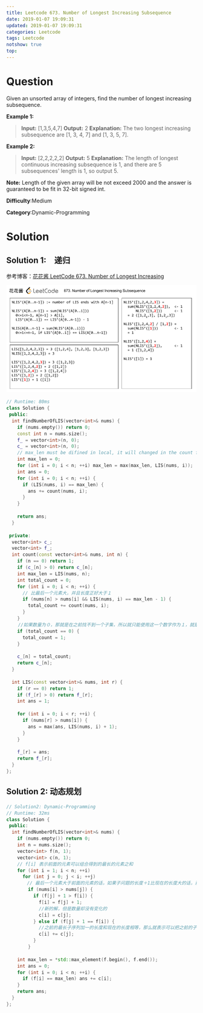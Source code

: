 ```yaml
---
title: Leetcode 673. Number of Longest Increasing Subsequence
date: 2019-01-07 19:09:31
updated: 2019-01-07 19:09:31
categories: Leetcode
tags: Leetcode
notshow: true
top:
---
```


# Question

Given an unsorted array of integers, find the number of longest increasing subsequence.

**Example 1:**  

> **Input:** [1,3,5,4,7]
> **Output:** 2
> **Explanation:** The two longest increasing subsequence are [1, 3, 4, 7] and [1, 3, 5, 7].

**Example 2:**  

> **Input:** [2,2,2,2,2]
> **Output:** 5
> **Explanation:** The length of longest continuous increasing subsequence is 1, and there are 5 subsequences' length is 1, so output 5.

**Note:**  Length of the given array will be not exceed 2000 and the answer is guaranteed to be fit in 32-bit signed int.

**Difficulty**:Medium

**Category**:Dynamic-Programming

<!-- more -->

# Solution

## Solution 1:　递归

参考博客：[花花酱 LeetCode 673. Number of Longest Increasing ](http://zxi.mytechroad.com/blog/dynamic-programming/leetcode-673-number-of-longest-increasing-subsequence/)

![](/images/in-post/2019-01-07-Leetcode-673-Number-of-Longest-Increasing-Subsequence/2019-01-08-19-03-20.png)

```cpp
// Runtime: 80ms
class Solution {
 public:
  int findNumberOfLIS(vector<int>& nums) {
    if (nums.empty()) return 0;
    const int n = nums.size();
    f_ = vector<int>(n, 0);
    c_ = vector<int>(n, 0);
    // max_len must be difined in local, it will changed in the count function
    int max_len = 0;
    for (int i = 0; i < n; ++i) max_len = max(max_len, LIS(nums, i));
    int ans = 0;
    for (int i = 0; i < n; ++i) {
      if (LIS(nums, i) == max_len) {
        ans += count(nums, i);
      }
    }

    return ans;
  }

 private:
  vector<int> c_;
  vector<int> f_;
  int count(const vector<int>& nums, int n) {
    if (n == 0) return 1;
    if (c_[n] > 0) return c_[n];
    int max_len = LIS(nums, n);
    int total_count = 0;
    for (int i = 0; i < n; ++i) {
      // 比最后一个元素大，并且长度正好大于１
      if (nums[n] > nums[i] && LIS(nums, i) == max_len - 1) {
        total_count += count(nums, i);
      }
    }
　　 //如果数量为０，那就是在之前找不到一个子集，所以就只能使用这一个数字作为１，就是单个元素的情况
    if (total_count == 0) {
      total_count = 1;
    }

    c_[n] = total_count;
    return c_[n];
  }

  int LIS(const vector<int>& nums, int r) {
    if (r == 0) return 1;
    if (f_[r] > 0) return f_[r];
    int ans = 1;

    for (int i = 0; i < r; ++i) {
      if (nums[r] > nums[i]) {
        ans = max(ans, LIS(nums, i) + 1);
      }
    }

    f_[r] = ans;
    return f_[r];
  }
};
```

## Solution 2: 动态规划

<!-- TODO: Understand the code 
        if (nums[i] > nums[j]) {
          if (f[j] + 1 > f[i]) {
            f[i] = f[j] + 1;
            c[i] = c[j];
          } else if (f[j] + 1 == f[i]) {
            c[i] += c[j];
          }
 -->
```cpp
// Solution2: Dynamic-Programming
// Runtime: 32ms
class Solution {
 public:
  int findNumberOfLIS(vector<int>& nums) {
    if (nums.empty()) return 0;
    int n = nums.size();
    vector<int> f(n, 1);
    vector<int> c(n, 1);
    // f[i] 表示前面的元素可以组合得到的最长的元素之和
    for (int i = 1; i < n; ++i)
      for (int j = 0; j < i; ++j)
      　// 最后一个元素大于前面的元素的话，如果子问题的长度＋1比现在的长度大的话，那就表示找到了一个新的解
        if (nums[i] > nums[j]) {
          if (f[j] + 1 > f[i]) {
            f[i] = f[j] + 1;
            //新的解，但是数量却没有变化的
            c[i] = c[j];
          } else if (f[j] + 1 == f[i]) {
            //之前的最长子序列加一的长度和现在的长度相等，那么就表示可以把之前的子序列的长度归入到这里面进行统计
            c[i] += c[j];
          }
        }

    int max_len = *std::max_element(f.begin(), f.end());
    int ans = 0;
    for (int i = 0; i < n; ++i) {
      if (f[i] == max_len) ans += c[i];
    }
    return ans;
  }
};
```